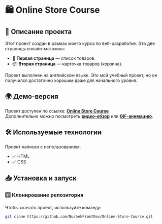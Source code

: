 # 🛍️ Online Store Course

## 📌 Описание проекта  
Этот проект создан в рамках моего курса по веб-разработке. Это две страницы онлайн-магазина:  
- 🛒 **Первая страница** — список товаров.  
- 📦 **Вторая страница** — карточка товаров (корзина).  

Проект выполнен на английском языке. Это мой учебный проект, но он получился достаточно хорошим даже для начального уровня.  

## 🌍 Демо-версия  
Проект доступен по ссылке: **[Online Store Course](ссылка_на_проект)**  
Дополнительно можно посмотреть **[видео-обзор](ссылка_на_видео)** или **[GIF-анимацию](ссылка_на_gif)**.  

## 🛠 Используемые технологии  
Проект написан с использованием:  
- ✅ HTML  
- ✅ CSS  

## 📥 Установка и запуск  
### 1️⃣ Клонирование репозитория  
Чтобы скачать проект, используйте команду:  
```sh
git clone https://github.com/NurbekFrontDev/Online-Store-Course.git
